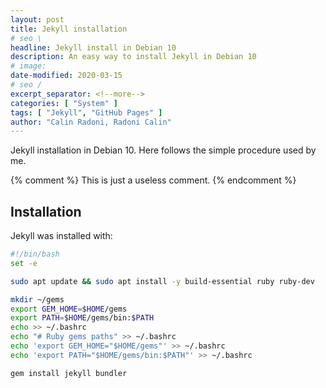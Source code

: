 ```yaml
---
layout: post
title: Jekyll installation
# seo \
headline: Jekyll install in Debian 10
description: An easy way to install Jekyll in Debian 10
# image:
date-modified: 2020-03-15
# seo /
excerpt_separator: <!--more-->
categories: [ "System" ]
tags: [ "Jekyll", "GitHub Pages" ]
author: "Calin Radoni, Radoni Calin"
---
```


Jekyll installation in Debian 10.<!--more--> Here follows the simple procedure used by me.

{% comment %}
This is just a useless comment.
{% endcomment %}

## Installation

Jekyll was installed with:

```sh
#!/bin/bash
set -e

sudo apt update && sudo apt install -y build-essential ruby ruby-dev

mkdir ~/gems
export GEM_HOME=$HOME/gems
export PATH=$HOME/gems/bin:$PATH
echo >> ~/.bashrc
echo "# Ruby gems paths" >> ~/.bashrc
echo 'export GEM_HOME="$HOME/gems"' >> ~/.bashrc
echo 'export PATH="$HOME/gems/bin:$PATH"' >> ~/.bashrc

gem install jekyll bundler
```
